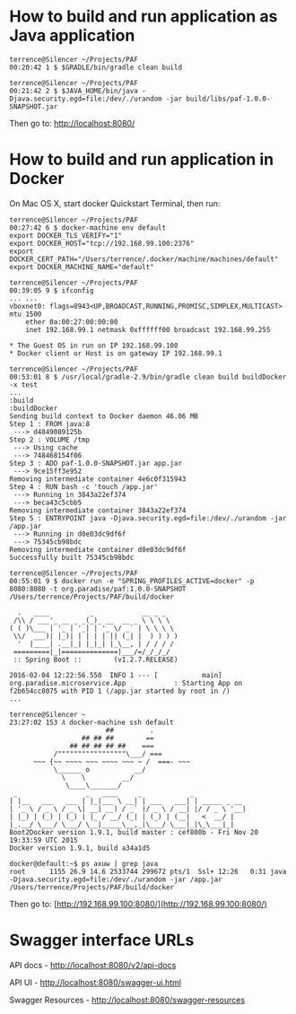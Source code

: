# How to build and run application as Java application
```
terrence@Silencer ~/Projects/PAF
00:20:42 1 $ $GRADLE/bin/gradle clean build

terrence@Silencer ~/Projects/PAF
00:21:42 2 $ $JAVA_HOME/bin/java -Djava.security.egd=file:/dev/./urandom -jar build/libs/paf-1.0.0-SNAPSHOT.jar
```
Then go to: [http://localhost:8080/](http://localhost:8080/)


# How to build and run application in Docker #

On Mac OS X, start docker Quickstart Terminal, then run:

```
terrence@Silencer ~/Projects/PAF
00:27:42 6 $ docker-machine env default
export DOCKER_TLS_VERIFY="1"
export DOCKER_HOST="tcp://192.168.99.100:2376"
export DOCKER_CERT_PATH="/Users/terrence/.docker/machine/machines/default"
export DOCKER_MACHINE_NAME="default"

terrence@Silencer ~/Projects/PAF
00:39:05 9 $ ifconfig
... ...
vboxnet0: flags=8943<UP,BROADCAST,RUNNING,PROMISC,SIMPLEX,MULTICAST> mtu 1500
	ether 0a:00:27:00:00:00
	inet 192.168.99.1 netmask 0xffffff00 broadcast 192.168.99.255
```
    * The Guest OS in run on IP 192.168.99.100
    * Docker client or Host is on gateway IP 192.168.99.1

```
terrence@Silencer ~/Projects/PAF
00:53:01 8 $ /usr/local/gradle-2.9/bin/gradle clean build buildDocker -x test
...
:build
:buildDocker
Sending build context to Docker daemon 46.06 MB
Step 1 : FROM java:8
 ---> d4849089125b
Step 2 : VOLUME /tmp
 ---> Using cache
 ---> 748468154f06
Step 3 : ADD paf-1.0.0-SNAPSHOT.jar app.jar
 ---> 9ce15ff3e952
Removing intermediate container 4e6c0f315943
Step 4 : RUN bash -c 'touch /app.jar'
 ---> Running in 3843a22ef374
 ---> beca43c5cbb5
Removing intermediate container 3843a22ef374
Step 5 : ENTRYPOINT java -Djava.security.egd=file:/dev/./urandom -jar /app.jar
 ---> Running in d0e03dc9df6f
 ---> 75345cb98bdc
Removing intermediate container d0e03dc9df6f
Successfully built 75345cb98bdc

terrence@Silencer ~/Projects/PAF
00:55:01 9 $ docker run -e "SPRING_PROFILES_ACTIVE=docker" -p 8080:8080 -t org.paradise/paf:1.0.0-SNAPSHOT /Users/terrence/Projects/PAF/build/docker

  .   ____          _            __ _ _
 /\\ / ___'_ __ _ _(_)_ __  __ _ \ \ \ \
( ( )\___ | '_ | '_| | '_ \/ _` | \ \ \ \
 \\/  ___)| |_)| | | | | || (_| |  ) ) ) )
  '  |____| .__|_| |_|_| |_\__, | / / / /
 =========|_|==============|___/=/_/_/_/
 :: Spring Boot ::        (v1.2.7.RELEASE)

2016-02-04 12:22:56.550  INFO 1 --- [           main] org.paradise.microservice.App            : Starting App on f2b654cc8075 with PID 1 (/app.jar started by root in /)
...

terrence@Silencer ~
23:27:02 153 𝜆 docker-machine ssh default
                        ##         .
                  ## ## ##        ==
               ## ## ## ## ##    ===
           /"""""""""""""""""\___/ ===
      ~~~ {~~ ~~~~ ~~~ ~~~~ ~~~ ~ /  ===- ~~~
           \______ o           __/
             \    \         __/
              \____\_______/
 _                 _   ____     _            _
| |__   ___   ___ | |_|___ \ __| | ___   ___| | _____ _ __
| '_ \ / _ \ / _ \| __| __) / _` |/ _ \ / __| |/ / _ \ '__|
| |_) | (_) | (_) | |_ / __/ (_| | (_) | (__|   <  __/ |
|_.__/ \___/ \___/ \__|_____\__,_|\___/ \___|_|\_\___|_|
Boot2Docker version 1.9.1, build master : cef800b - Fri Nov 20 19:33:59 UTC 2015
Docker version 1.9.1, build a34a1d5

docker@default:~$ ps axuw | grep java
root      1155 26.9 14.6 2533744 299672 pts/1  Ssl+ 12:26   0:31 java -Djava.security.egd=file:/dev/./urandom -jar /app.jar /Users/terrence/Projects/PAF/build/docker
```
Then go to: [http://192.168.99.100:8080/](http://192.168.99.100:8080/)

# Swagger interface URLs #

API docs - [http://localhost:8080/v2/api-docs](http://localhost:8080/v2/api-docs)

API UI - [http://localhost:8080/swagger-ui.html](http://localhost:8080/swagger-ui.html)

Swagger Resources - [http://localhost:8080/swagger-resources](http://localhost:8080/swagger-resources)
